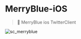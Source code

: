 # MerryBlue-iOS
> 🦋 MerryBlue ios TwitterClient

![sc_merryblue](https://user-images.githubusercontent.com/2284908/33198605-7f89f6b6-d12f-11e7-8541-345adab2440a.png)
